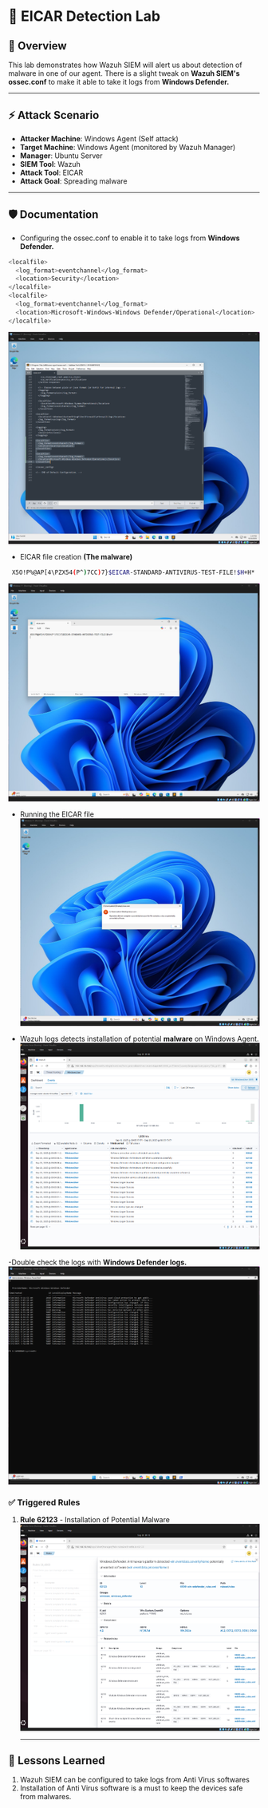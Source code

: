 # 🔵 EICAR Detection Lab

## 📖 Overview
This lab demonstrates how Wazuh SIEM will alert us about detection of malware in one of our agent.
There is a slight tweak on **Wazuh SIEM's ossec.conf** to make it able to take it logs from **Windows Defender.**

---

## ⚡ Attack Scenario
- **Attacker Machine**: Windows Agent (Self attack)  
- **Target Machine**: Windows Agent (monitored by Wazuh Manager)  
- **Manager**: Ubuntu Server  
- **SIEM Tool**: Wazuh  
- **Attack Tool**: EICAR 
- **Attack Goal**: Spreading malware

---

## 🛡️ Documentation
- Configuring the ossec.conf to enable it to take logs from **Windows Defender.**
```bash
<localfile>
  <log_format>eventchannel</log_format>
  <location>Security</location>
</localfile>
<localfile>
  <log_format>eventchannel</log_format>
  <location>Microsoft-Windows-Windows Defender/Operational</location>
</localfile>
```

  ![ossec.conf changes](https://github.com/Latte4Lab/EICAR-Detection-Lab/blob/main/Screenshots/XML%20addition%20for%20%20windows%20%20defender%20log.png)
  
- EICAR file creation **(The malware)**
 ```bash
  X5O!P%@AP[4\PZX54(P^)7CC)7}$EICAR-STANDARD-ANTIVIRUS-TEST-FILE!$H+H*
```

  ![EICAR File](https://github.com/Latte4Lab/EICAR-Detection-Lab/blob/main/Screenshots/EICAR%20string.png)

- Running the EICAR file
  ![Opening the EICAR file](https://github.com/Latte4Lab/EICAR-Detection-Lab/blob/main/Screenshots/EICAR%20%20run.png)

- Wazuh logs detects installation of potential **malware** on Windows Agent.
  ![Wazuh Logs](https://github.com/Latte4Lab/EICAR-Detection-Lab/blob/main/Screenshots/Wazuh%20%20Dashboard.png)

-Double check the logs with **Windows Defender logs.**
  ![Windows Defender Logs](https://github.com/Latte4Lab/EICAR-Detection-Lab/blob/main/Screenshots/Defender%20Log.png)

### ✅ Triggered Rules
1. **Rule 62123** - Installation of Potential Malware
   ![Rule 62123](https://github.com/Latte4Lab/EICAR-Detection-Lab/blob/main/Screenshots/Ruleset.png)

   ---

## 📌 Lessons Learned
1. Wazuh SIEM can be configured to take logs from Anti Virus softwares
2. Installation of Anti Virus software is a must to keep the devices safe from malwares.
